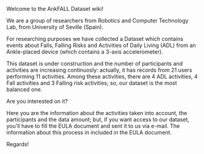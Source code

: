 Welcome to the AnkFALL Dataset wiki!

We are a group of researchers from Robotics and Computer Technology Lab, from University of Seville (Spain).

For researching purposes we have collected a Dataset which contains events about Falls, Falling Risks and Activities of Daily Living (ADL) from an Ankle-placed device (which contains a 3-axis accelerometer).

This dataset is under construction and the number of participants and activities are increasing continuosly: actually, it has records from 21 users performing 11 activities. Among these activities, there are 4 ADL activities, 4 Fall activities and 3 Falling risk activities; so, our dataset is the most balanced one.

Are you interested on it?

Here you are the information about the activities taken into account, the participants and the data amount; but, if you want access to our dataset, you'll have to fill the EULA document and sent it to us via e-mail. The information about this process in included in the EULA document.

Regards!
